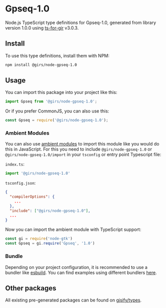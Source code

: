 
# Gpseq-1.0

Node.js TypeScript type definitions for Gpseq-1.0, generated from library version 1.0.0 using [ts-for-gir](https://github.com/gjsify/ts-for-gir) v3.0.3.


## Install

To use this type definitions, install them with NPM:
```bash
npm install @girs/node-gpseq-1.0
```

## Usage

You can import this package into your project like this:
```ts
import Gpseq from '@girs/node-gpseq-1.0';
```

Or if you prefer CommonJS, you can also use this:
```ts
const Gpseq = require('@girs/node-gpseq-1.0');
```

### Ambient Modules

You can also use [ambient modules](https://github.com/gjsify/ts-for-gir/tree/main/packages/cli#ambient-modules) to import this module like you would do this in JavaScript.
For this you need to include `@girs/node-gpseq-1.0` or `@girs/node-gpseq-1.0/import` in your `tsconfig` or entry point Typescript file:

`index.ts`:
```ts
import '@girs/node-gpseq-1.0'
```

`tsconfig.json`:
```json
{
  "compilerOptions": {
    ...
  },
  "include": ["@girs/node-gpseq-1.0"],
  ...
}
```

Now you can import the ambient module with TypeScript support: 

```ts
const gi = require('node-gtk')
const Gpseq = gi.require('Gpseq', '1.0')
```


### Bundle

Depending on your project configuration, it is recommended to use a bundler like [esbuild](https://esbuild.github.io/). You can find examples using different bundlers [here](https://github.com/gjsify/ts-for-gir/tree/main/examples).

## Other packages

All existing pre-generated packages can be found on [gjsify/types](https://github.com/gjsify/types).

